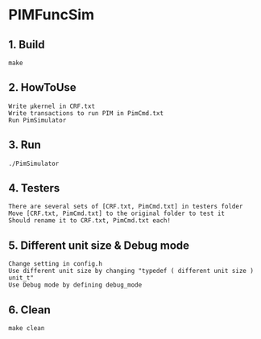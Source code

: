 # PIMFuncSim

## 1. Build
```
make
```

## 2. HowToUse
```
Write μkernel in CRF.txt
Write transactions to run PIM in PimCmd.txt
Run PimSimulator
```

## 3. Run
```
./PimSimulator
```

## 4. Testers
```
There are several sets of [CRF.txt, PimCmd.txt] in testers folder
Move [CRF.txt, PimCmd.txt] to the original folder to test it
Should rename it to CRF.txt, PimCmd.txt each!
```

## 5. Different unit size & Debug mode
```
Change setting in config.h
Use different unit size by changing "typedef ( different unit size )  unit_t"
Use Debug mode by defining debug_mode
```

## 6. Clean
```
make clean
```